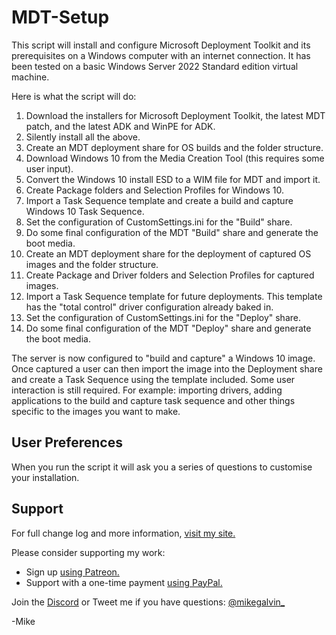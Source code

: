 # MDT-Setup

This script will install and configure Microsoft Deployment Toolkit and its prerequisites on a Windows computer with an internet connection. It has been tested on a basic Windows Server 2022 Standard edition virtual machine.

Here is what the script will do:

1. Download the installers for Microsoft Deployment Toolkit, the latest MDT patch, and the latest ADK and WinPE for ADK.
2. Silently install all the above.
3. Create an MDT deployment share for OS builds and the folder structure.
4. Download Windows 10 from the Media Creation Tool (this requires some user input).
5. Convert the Windows 10 install ESD to a WIM file for MDT and import it.
6. Create Package folders and Selection Profiles for Windows 10.
7. Import a Task Sequence template and create a build and capture Windows 10 Task Sequence.
8. Set the configuration of CustomSettings.ini for the "Build" share.
9. Do some final configuration of the MDT "Build" share and generate the boot media.
10. Create an MDT deployment share for the deployment of captured OS images and the folder structure.
11. Create Package and Driver folders and Selection Profiles for captured images.
12. Import a Task Sequence template for future deployments. This template has the "total control" driver configuration already baked in.
13. Set the configuration of CustomSettings.ini for the "Deploy" share.
14. Do some final configuration of the MDT "Deploy" share and generate the boot media.

The server is now configured to "build and capture" a Windows 10 image. Once captured a user can then import the image into the Deployment share and create a Task Sequence using the template included.
Some user interaction is still required. For example: importing drivers, adding applications to the build and capture task sequence and other things specific to the images you want to make.

## User Preferences

When you run the script it will ask you a series of questions to customise your installation.

## Support

For full change log and more information, [visit my site.](https://gal.vin/utils/i-haven't-done-this-yet)

Please consider supporting my work:

* Sign up [using Patreon.](https://www.patreon.com/mikegalvin)
* Support with a one-time payment [using PayPal.](https://www.paypal.me/digressive)

Join the [Discord](http://discord.gg/5ZsnJ5k) or Tweet me if you have questions: [@mikegalvin_](https://twitter.com/mikegalvin_)

-Mike
